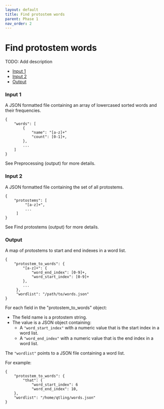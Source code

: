 ```yaml
---
layout: default
title: Find protostem words
parent: Phase 1
nav_order: 2
---
```


# Find protostem words

TODO: Add description

+ [Input 1](#input-1)
+ [Input 2](#input-2)
+ [Output](#output)

### Input 1

A JSON formatted file containing an array of lowercased sorted words and their frequencies.

```
{
    "words": [
        {
            "name": "[a-z]+"
            "count": [0-1]+,
        },
        ...
    ]
}
```

See Preprocessing (output) for more details.

### Input 2

A JSON formatted file containing the set of all protostems.

```
{
    "protostems": [
         "[a-z]+",
         ...
     ]
}
```

See Find protostems (output) for more details.

### Output

A map of protostems to start and end indexes in a word list.

```
{
    "protostem_to_words": {
        "[a-z]+": {
            "word_end_index": [0-9]+,
            "word_start_index": [0-9]+
        },
        ... 
     },
     "wordlist": "/path/to/words.json"
}
```

For each field in the "protostem_to_words" object:

+ The field name is a protostem string.
+ The value is a JSON object containing:
  + A `"word_start_index"` with a numeric value that is the start index in a word list.
  + A `"word_end_index"` with a numeric value that is the end index in a word list.

The `"wordlist"` points to a JSON file containing a word list.

For example:

```
{
    "protostem_to_words": {
        "that": {
            "word_start_index": 6
            "word_end_index": 10,
    },
    "wordlist": "/home/qtling/words.json"
}
```
